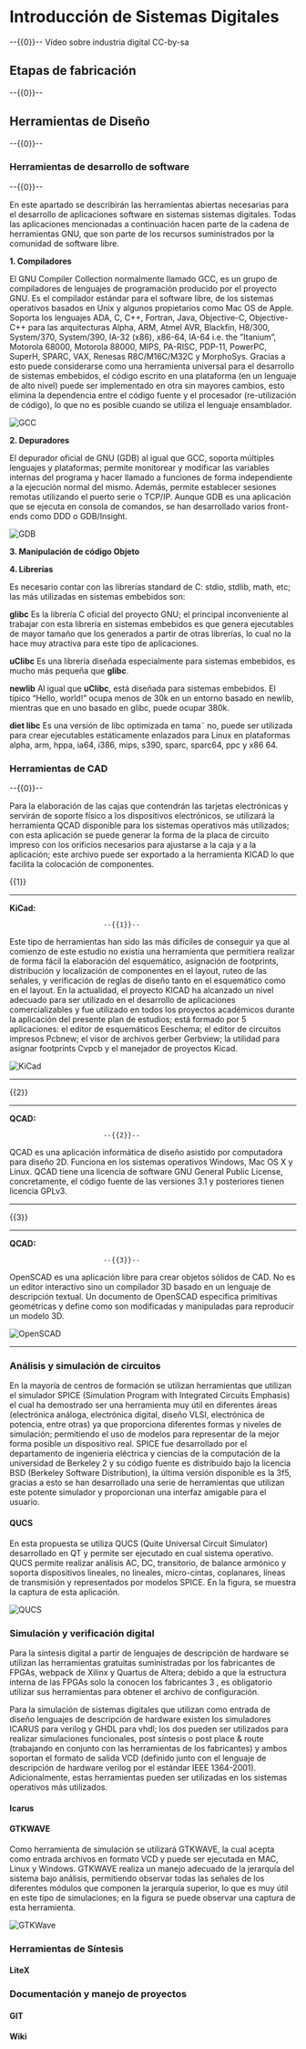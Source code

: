 <!--

author: Carlos Camargo, Johnny Cubides

comment: Sesión

script:   https://cdn.jsdelivr.net/chartist.js/latest/chartist.min.js
          https://felixhao28.github.io/JSCPP/dist/JSCPP.es5.min.js


link: https://cdn.jsdelivr.net/chartist.js/latest/chartist.min.css

link: https://cdnjs.cloudflare.com/ajax/libs/animate.css/3.7.0/animate.min.css
-->

# Introducción de Sistemas Digitales

--{{0}}--
Vídeo sobre industria digital CC-by-sa

## Etapas de fabricación
--{{0}}--

## Herramientas de Diseño
--{{0}}--

### Herramientas de desarrollo de software
--{{0}}--

En este apartado se describirán las herramientas abiertas necesarias para el desarrollo de aplicaciones software en sistemas sistemas digitales. Todas las aplicaciones mencionadas a continuación hacen parte de la cadena de herramientas GNU, que son parte de los recursos suministrados por la comunidad de software libre.

**1. Compiladores**

El GNU Compiler Collection normalmente llamado GCC, es un grupo de compiladores de lenguajes de programación producido por el proyecto GNU. Es el compilador estándar para el software libre, de los sistemas operativos basados en Unix y algunos propietarios como Mac OS de Apple. Soporta los lenguajes ADA, C, C++, Fortran, Java, Objective-C, Objective-C++ para las arquitecturas Alpha, ARM, Atmel AVR, Blackfin, H8/300, System/370, System/390, IA-32 (x86), x86-64, IA-64 i.e. the ”Itanium”, Motorola 68000, Motorola 88000, MIPS, PA-RISC, PDP-11, PowerPC, SuperH, SPARC, VAX, Renesas R8C/M16C/M32C y MorphoSys. Gracias a esto puede considerarse como una herramienta universal para el desarrollo de sistemas embebidos, el código escrito en una plataforma (en un lenguaje de alto nivel) puede ser implementado en otra sin mayores cambios, esto elimina la dependencia entre el código fuente y el procesador (re-utilización de código), lo que no es posible cuando se utiliza el lenguaje ensamblador.

![GCC](img/gcc.jpg)

**2. Depuradores**

El depurador oficial de GNU (GDB) al igual que GCC, soporta múltiples lenguajes y plataformas; permite monitorear y modificar las variables internas del programa y hacer llamado a funciones de forma independiente a la ejecución normal del mismo. Además, permite establecer sesiones remotas utilizando el puerto serie o TCP/IP. Aunque GDB es una aplicación que se ejecuta en consola de comandos, se han desarrollado varios front-ends como DDD o GDB/Insight.

![GDB](img/gdb.jpg)

**3. Manipulación de código Objeto**

**4. Librerías**

Es necesario contar con las librerías standard de C: stdio, stdlib, math, etc; las más utilizadas en sistemas embebidos son:

**glibc** Es la librería C oficial del proyecto GNU; el principal inconveniente al trabajar con esta librería en sistemas embebidos es que genera ejecutables de mayor tamaño que los generados a partir de otras librerías, lo cual no la hace muy atractiva para este tipo de aplicaciones.

**uClibc** Es una librería diseñada especialmente para sistemas embebidos, es mucho más pequeña que **glibc**. 

**newlib** Al igual que **uClibc**, está diseñada para sistemas embebidos. El típico “Hello, world!” ocupa menos de 30k en un entorno basado en newlib, mientras que en uno basado en glibc, puede ocupar 380k.

**diet libc** Es una versión de libc optimizada en tama˜ no, puede ser utilizada para crear ejecutables estáticamente enlazados para Linux en plataformas alpha, arm, hppa, ia64, i386, mips, s390, sparc, sparc64, ppc y x86 64.

### Herramientas de CAD

--{{0}}--


Para la elaboración de las cajas que contendrán las tarjetas electrónicas y servirán de soporte fı́sico a los dispositivos electrónicos, se utilizará la herramienta QCAD disponible para los sistemas operativos más utilizados; con esta aplicación se puede generar la forma de la placa de circuito impreso con los orificios necesarios para ajustarse a la caja y a la aplicación; este archivo puede ser exportado a la herramienta KICAD lo que facilita la colocación de componentes.

{{1}}
********************************************************************************

**KiCad:**

                           --{{1}}--


Este tipo de herramientas han sido las más difı́ciles de conseguir ya que al comienzo de este estudio no existı́a una herramienta que permitiera realizar de forma fácil la elaboración del esquemático, asignación de footprints, distribución y localización de componentes en el layout, ruteo de las señales, y verificación de reglas de diseño tanto en el esquemático como en el layout. En la actualidad, el proyecto KICAD ha alcanzado un nivel adecuado para ser utilizado en el desarrollo de aplicaciones comercializables y fue utilizado en todos los proyectos académicos durante la aplicación del presente plan de estudios; está formado por 5 aplicaciones: el editor de esquemáticos Eeschema; el editor de circuitos impresos Pcbnew; el visor de archivos gerber Gerbview; la utilidad para asignar footprints Cvpcb y el manejador de proyectos Kicad.

![KiCad](img/kicad.png)

********************************************************************************

 {{2}}
********************************************************************************

**QCAD:**

                           --{{2}}--
QCAD es una aplicación informática de diseño asistido por computadora para diseño 2D. Funciona en los sistemas operativos Windows, Mac OS X y Linux. QCAD tiene una licencia de software GNU General Public License, concretamente, el código fuente de las versiones 3.1 y posteriores tienen licencia GPLv3.

********************************************************************************

{{3}}
********************************************************************************

**QCAD:**

                           --{{3}}--

OpenSCAD es una aplicación libre para crear objetos sólidos de CAD. No es un editor interactivo sino un compilador 3D basado en un lenguaje de descripción textual. Un documento de OpenSCAD especifica primitivas geométricas y define como son modificadas y manipuladas para reproducir un modelo 3D. 

![OpenSCAD](img/openscad.png)
********************************************************************************

### Análisis y simulación de circuitos

En la mayorı́a de centros de formación se utilizan herramientas que utilizan el simulador SPICE (Simulation Program with Integrated Circuits Emphasis) el cual ha demostrado ser una herramienta muy útil en diferentes áreas (electrónica análoga, electrónica digital, diseño VLSI, electrónica de potencia, entre otras) ya que proporciona diferentes formas y niveles de simulación; permitiendo el uso de modelos para representar de la mejor forma posible un dispositivo real. SPICE fue desarrollado por el departamento de ingenierı́a eléctrica y ciencias de la computación de la universidad de Berkeley 2 y su código fuente es distribuido bajo la licencia BSD (Berkeley Software Distribution), la última versión disponible es la 3f5, gracias a esto se han desarrollado una serie de herramientas que utilizan este potente simulador y proporcionan una interfaz amigable para el usuario.

#### QUCS

En esta propuesta se utiliza QUCS (Quite Universal Circuit Simulator) desarrollado en QT y permite ser ejecutado en cual sistema operativo. QUCS permite realizar análisis AC, DC, transitorio, de balance armónico y soporta dispositivos lineales, no lineales, micro-cintas, coplanares, lı́neas de transmisión y representados por modelos SPICE. En la figura, se muestra la captura de esta aplicación.

![QUCS](img/qucs.png)

### Simulación y verificación digital

Para la sı́ntesis digital a partir de lenguajes de descripción de hardware se utilizan las herramientas gratuitas suministradas por los fabricantes de FPGAs, webpack de Xilinx y Quartus de Altera; debido a que la estructura interna de las FPGAs solo la conocen los fabricantes 3 , es obligatorio utilizar sus herramientas para obtener el archivo de configuración. 

Para la simulación de sistemas digitales que utilizan como entrada de diseño lenguajes de descripción de hardware existen los simuladores ICARUS para verilog y GHDL para vhdl; los dos pueden ser utilizados para realizar simulaciones funcionales, post sı́ntesis o post place & route (trabajando en conjunto con las herramientas de los fabricantes) y ambos soportan el formato de salida VCD (definido junto con el lenguaje de descripción de hardware verilog por el estándar IEEE 1364-2001). Adicionalmente, estas herramientas pueden ser utilizadas en los sistemas operativos más utilizados.

#### Icarus

#### GTKWAVE

Como herramienta de simulación se utilizará GTKWAVE, la cual acepta como entrada archivos en formato VCD y puede ser ejecutada en MAC, Linux y Windows. GTKWAVE realiza un manejo adecuado de la jerarquı́a del sistema bajo análisis, permitiendo observar todas las señales de los diferentes módulos que componen la jerarquı́a superior, lo que es muy útil en este tipo de simulaciones; en la figura se puede observar una captura de esta herramienta.

![GTKWave](img/gtkwave.png)

### Herramientas de Síntesis

#### LiteX

### Documentación y manejo de proyectos

#### GIT

#### Wiki
